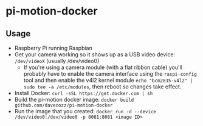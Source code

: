 # pi-motion-docker

## Usage
- Raspberry Pi running Raspbian
- Get your camera working so it shows up as a USB video device: `/dev/videoX` (usually /dev/video0)
  - If you're using a camera module (with a flat ribbon cable) you'll probably have to enable the camera interface using the `raspi-config` tool and then enable the v4l2 kernel module `echo "bcm2835-v4l2" | sudo tee -a /etc/modules`, then reboot so changes take effect. 
- Install Docker: `curl -sSL https://get.docker.com | sh`
- Build the pi-motion docker image: `docker build github.com/davecozz/pi-motion-docker`
- Run the image that you created: `docker run -d --device /dev/video0:/dev/video0 -p 8081:8081 <image ID>`
